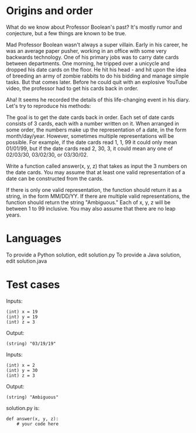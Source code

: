 Origins and order
=================

What do we know about Professor Boolean's past? It's mostly rumor and conjecture, but a few things are known to be true.

Mad Professor Boolean wasn't always a super villain.
Early in his career, he was an average paper pusher, working in an office with some very backwards technology.
One of his primary jobs was to carry date cards between departments.
One morning, he tripped over a unicycle and dropped his date cards on the floor.
He hit his head - and hit upon the idea of breeding an army of zombie rabbits to do his bidding and manage simple tasks.
But that comes later.
Before he could quit with an explosive YouTube video, the professor had to get his cards back in order.

Aha! It seems he recorded the details of this life-changing event in his diary. Let's try to reproduce his methods:

The goal is to get the date cards back in order.
Each set of date cards consists of 3 cards, each with a number written on it.
When arranged in some order, the numbers make up the representation of a date, in the form month/day/year.
However, sometimes multiple representations will be possible.
For example, if the date cards read 1, 1, 99 it could only mean 01/01/99, but if the date cards read 2, 30, 3, it could mean any one of 02/03/30, 03/02/30, or 03/30/02.

Write a function called answer(x, y, z) that takes as input the 3 numbers on the date cards.
You may assume that at least one valid representation of a date can be constructed from the cards.

If there is only one valid representation, the function should return it as a string, in the form MM/DD/YY.
If there are multiple valid representations, the function should return the string "Ambiguous."
Each of x, y, z will be between 1 to 99 inclusive.
You may also assume that there are no leap years.

Languages
=========

To provide a Python solution, edit solution.py
To provide a Java solution, edit solution.java

Test cases
==========

Inputs:

    (int) x = 19
    (int) y = 19
    (int) z = 3

Output:

    (string) "03/19/19"

Inputs:

    (int) x = 2
    (int) y = 30
    (int) z = 3

Output:

    (string) "Ambiguous"


solution.py is:

    def answer(x, y, z):
    	# your code here
